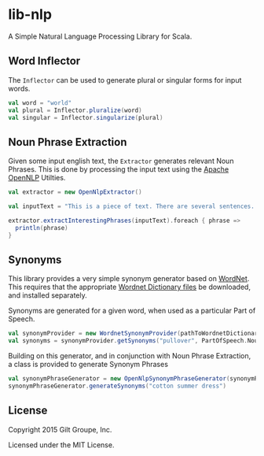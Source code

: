 # lib-nlp
A Simple Natural Language Processing Library for Scala.

## Word Inflector

The `Inflector` can be used to generate plural or singular forms for input words.

```scala
val word = "world"
val plural = Inflector.pluralize(word)
val singular = Inflector.singularize(plural)
```

## Noun Phrase Extraction

Given some input english text, the `Extractor` generates relevant Noun Phrases. This is done by processing the input text using the [Apache OpenNLP](https://opennlp.apache.org) Utilties.

```scala
val extractor = new OpenNlpExtractor()

val inputText = "This is a piece of text. There are several sentences. There may be something about a cotton turquoise dress"

extractor.extractInterestingPhrases(inputText).foreach { phrase =>
  println(phrase)
}
```

## Synonyms

This library provides a very simple synonym generator based on [WordNet](http://wordnet.princeton.edu). This requires that the appropriate [Wordnet Dictionary files](http://wordnetcode.princeton.edu/3.0/WNdb-3.0.tar.gz) be downloaded, and installed separately.

Synonyms are generated for a given word, when used as a particular Part of Speech.

```scala
val synonymProvider = new WordnetSynonymProvider(pathToWordnetDictionaryFiles)
val synonyms = synonymProvider.getSynonyms("pullover", PartOfSpeech.Noun)
```

Building on this generator, and in conjunction with Noun Phrase Extraction, a class is provided to generate Synonym Phrases

```scala
val synonymPhraseGenerator = new OpenNlpSynonymPhraseGenerator(synonymProvider)
synonymPhraseGenerator.generateSynonyms("cotton summer dress")
```

## License

Copyright 2015 Gilt Groupe, Inc.

Licensed under the MIT License.
